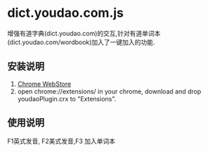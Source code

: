 dict.youdao.com.js
==================

增强有道字典(dict.youdao.com)的交互,针对有道单词本(dict.youdao.com/wordbook)加入了一键加入的功能.

安装说明
---------
1. [Chrome WebStore](https://chrome.google.com/webstore/detail/%E6%9C%89%E9%81%93%E5%AD%97%E5%85%B8%E6%8F%92%E4%BB%B6/mkppoafmldalmhigegpkliengblddnbp/related?utm_source=chrome-app-launcher)
2. open chrome://extensions/ in your chrome, download and drop youdaoPlugin.crx to "Extensions".

使用说明
---------

 F1英式发音, F2美式发音,F3 加入单词本
